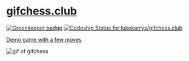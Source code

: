 # [gifchess.club](https://gifchessclub.surge.sh)

[![Greenkeeper badge](https://badges.greenkeeper.io/lukekarrys/gifchess.club.svg)](https://greenkeeper.io/)
[ ![Codeship Status for lukekarrys/gifchess.club](https://codeship.com/projects/49e914c0-8e1d-0132-c45c-6a5ca7220068/status?branch=master)](https://codeship.com/projects/60886)

[Demo game with a few moves](https://gifchessclub.surge.sh/games/-KA_nTGhBjN9qEvPAHXh)

![gif of gifchess](https://cldup.com/1o2fvWz8-l.gif)
